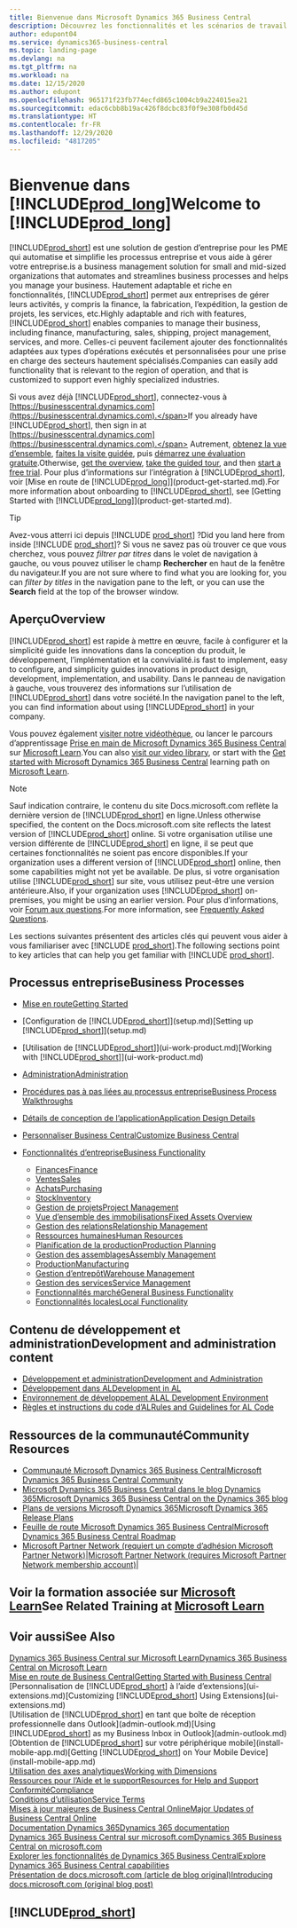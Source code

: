 ```yaml
---
title: Bienvenue dans Microsoft Dynamics 365 Business Central
description: Découvrez les fonctionnalités et les scénarios de travail de Business Central qui aident les entreprises à gérer leurs activités, y compris les finances, la fabrication, les ventes, l’expédition, la gestion de projet, les services, etc.
author: edupont04
ms.service: dynamics365-business-central
ms.topic: landing-page
ms.devlang: na
ms.tgt_pltfrm: na
ms.workload: na
ms.date: 12/15/2020
ms.author: edupont
ms.openlocfilehash: 965171f23fb774ecfd865c1004cb9a224015ea21
ms.sourcegitcommit: edac6cbb8b19ac426f8dcbc83f0f9e308fb0d45d
ms.translationtype: HT
ms.contentlocale: fr-FR
ms.lasthandoff: 12/29/2020
ms.locfileid: "4817205"
---
```

# <a name="welcome-to-prod_long"></a><span data-ttu-id="85543-103">Bienvenue dans [!INCLUDE[prod_long](includes/prod_long.md)]</span><span class="sxs-lookup"><span data-stu-id="85543-103">Welcome to [!INCLUDE[prod_long](includes/prod_long.md)]</span></span>

[!INCLUDE[prod_short](includes/prod_short.md)] <span data-ttu-id="85543-104">est une solution de gestion d’entreprise pour les PME qui automatise et simplifie les processus entreprise et vous aide à gérer votre entreprise.</span><span class="sxs-lookup"><span data-stu-id="85543-104">is a business management solution for small and mid-sized organizations that automates and streamlines business processes and helps you manage your business.</span></span> <span data-ttu-id="85543-105">Hautement adaptable et riche en fonctionnalités, [!INCLUDE[prod_short](includes/prod_short.md)] permet aux entreprises de gérer leurs activités, y compris la finance, la fabrication, l’expédition, la gestion de projets, les services, etc.</span><span class="sxs-lookup"><span data-stu-id="85543-105">Highly adaptable and rich with features, [!INCLUDE[prod_short](includes/prod_short.md)] enables companies to manage their business, including finance, manufacturing, sales, shipping, project management, services, and more.</span></span> <span data-ttu-id="85543-106">Celles-ci peuvent facilement ajouter des fonctionnalités adaptées aux types d’opérations exécutés et personnalisées pour une prise en charge des secteurs hautement spécialisés.</span><span class="sxs-lookup"><span data-stu-id="85543-106">Companies can easily add functionality that is relevant to the region of operation, and that is customized to support even highly specialized industries.</span></span>  

<span data-ttu-id="85543-107">Si vous avez déjà [!INCLUDE[prod_short](includes/prod_short.md)], connectez-vous à [https://businesscentral.dynamics.com](https://businesscentral.dynamics.com).</span><span class="sxs-lookup"><span data-stu-id="85543-107">If you already have [!INCLUDE[prod_short](includes/prod_short.md)], then sign in at [https://businesscentral.dynamics.com](https://businesscentral.dynamics.com).</span></span> <span data-ttu-id="85543-108">Autrement, [obtenez la vue d’ensemble](https://dynamics.microsoft.com/business-central/overview/), [faites la visite guidée](https://dynamics.microsoft.com/en-us/guidedtour/dynamics/business-central/1/1), puis [démarrez une évaluation gratuite](https://go.microsoft.com/fwlink/?linkid=847861).</span><span class="sxs-lookup"><span data-stu-id="85543-108">Otherwise, [get the overview](https://dynamics.microsoft.com/business-central/overview/),  [take the guided tour](https://dynamics.microsoft.com/en-us/guidedtour/dynamics/business-central/1/1), and then [start a free trial](https://go.microsoft.com/fwlink/?linkid=847861).</span></span> <span data-ttu-id="85543-109">Pour plus d’informations sur l’intégration à [!INCLUDE[prod_short](includes/prod_short.md)], voir [Mise en route de [!INCLUDE[prod_long](includes/prod_long.md)]](product-get-started.md).</span><span class="sxs-lookup"><span data-stu-id="85543-109">For more information about onboarding to [!INCLUDE[prod_short](includes/prod_short.md)], see [Getting Started with [!INCLUDE[prod_long](includes/prod_long.md)]](product-get-started.md).</span></span>  

> [!TIP]
> <span data-ttu-id="85543-110">Avez-vous atterri ici depuis [!INCLUDE [prod_short](includes/prod_short.md)] ?</span><span class="sxs-lookup"><span data-stu-id="85543-110">Did you land here from inside [!INCLUDE [prod_short](includes/prod_short.md)]?</span></span> <span data-ttu-id="85543-111">Si vous ne savez pas où trouver ce que vous cherchez, vous pouvez *filtrer par titres* dans le volet de navigation à gauche, ou vous pouvez utiliser le champ **Rechercher** en haut de la fenêtre du navigateur.</span><span class="sxs-lookup"><span data-stu-id="85543-111">If you are not sure where to find what you are looking for, you can *filter by titles* in the navigation pane to the left, or you can use the **Search** field at the top of the browser window.</span></span>

## <a name="overview"></a><span data-ttu-id="85543-112">Aperçu</span><span class="sxs-lookup"><span data-stu-id="85543-112">Overview</span></span>

[!INCLUDE[prod_short](includes/prod_short.md)] <span data-ttu-id="85543-113">est rapide à mettre en œuvre, facile à configurer et la simplicité guide les innovations dans la conception du produit, le développement, l’implémentation et la convivialité.</span><span class="sxs-lookup"><span data-stu-id="85543-113">is fast to implement, easy to configure, and simplicity guides innovations in product design, development, implementation, and usability.</span></span> <span data-ttu-id="85543-114">Dans le panneau de navigation à gauche, vous trouverez des informations sur l’utilisation de [!INCLUDE[prod_short](includes/prod_short.md)] dans votre société.</span><span class="sxs-lookup"><span data-stu-id="85543-114">In the navigation panel to the left, you can find information about using [!INCLUDE[prod_short](includes/prod_short.md)] in your company.</span></span>  

<span data-ttu-id="85543-115">Vous pouvez également [visiter notre vidéothèque](across-videos.md), ou lancer le parcours d’apprentissage [Prise en main de Microsoft Dynamics 365 Business Central](/learn/paths/get-started-dynamics-365-business-central/) sur [Microsoft Learn](/learn/dynamics365/business-central?WT.mc_id=dyn365bc_landingpage-docs).</span><span class="sxs-lookup"><span data-stu-id="85543-115">You can also [visit our video library](across-videos.md), or start with the [Get started with Microsoft Dynamics 365 Business Central](/learn/paths/get-started-dynamics-365-business-central/) learning path on [Microsoft Learn](/learn/dynamics365/business-central?WT.mc_id=dyn365bc_landingpage-docs).</span></span>  

> [!NOTE]
> <span data-ttu-id="85543-116">Sauf indication contraire, le contenu du site Docs.microsoft.com reflète la dernière version de [!INCLUDE[prod_short](includes/prod_short.md)] en ligne.</span><span class="sxs-lookup"><span data-stu-id="85543-116">Unless otherwise specified, the content on the Docs.microsoft.com site reflects the latest version of [!INCLUDE[prod_short](includes/prod_short.md)] online.</span></span> <span data-ttu-id="85543-117">Si votre organisation utilise une version différente de [!INCLUDE[prod_short](includes/prod_short.md)] en ligne, il se peut que certaines fonctionnalités ne soient pas encore disponibles.</span><span class="sxs-lookup"><span data-stu-id="85543-117">If your organization uses a different version of [!INCLUDE[prod_short](includes/prod_short.md)] online, then some capabilities might not yet be available.</span></span> <span data-ttu-id="85543-118">De plus, si votre organisation utilise [!INCLUDE[prod_short](includes/prod_short.md)] sur site, vous utilisez peut-être une version antérieure.</span><span class="sxs-lookup"><span data-stu-id="85543-118">Also, if your organization uses [!INCLUDE[prod_short](includes/prod_short.md)] on-premises, you might be using an earlier version.</span></span> <span data-ttu-id="85543-119">Pour plus d’informations, voir [Forum aux questions](across-faq.md).</span><span class="sxs-lookup"><span data-stu-id="85543-119">For more information, see [Frequently Asked Questions](across-faq.md).</span></span>

<span data-ttu-id="85543-120">Les sections suivantes présentent des articles clés qui peuvent vous aider à vous familiariser avec [!INCLUDE [prod_short](includes/prod_short.md)].</span><span class="sxs-lookup"><span data-stu-id="85543-120">The following sections point to key articles that can help you get familiar with [!INCLUDE [prod_short](includes/prod_short.md)].</span></span>  

## <a name="business-processes"></a><span data-ttu-id="85543-121">Processus entreprise</span><span class="sxs-lookup"><span data-stu-id="85543-121">Business Processes</span></span>

- [<span data-ttu-id="85543-122">Mise en route</span><span class="sxs-lookup"><span data-stu-id="85543-122">Getting Started</span></span>](product-get-started.md)
- <span data-ttu-id="85543-123">[Configuration de [!INCLUDE[prod_short](includes/prod_short.md)]](setup.md)</span><span class="sxs-lookup"><span data-stu-id="85543-123">[Setting up [!INCLUDE[prod_short](includes/prod_short.md)]](setup.md)</span></span>
- <span data-ttu-id="85543-124">[Utilisation de [!INCLUDE[prod_short](includes/prod_short.md)]](ui-work-product.md)</span><span class="sxs-lookup"><span data-stu-id="85543-124">[Working with [!INCLUDE[prod_short](includes/prod_short.md)]](ui-work-product.md)</span></span>
- [<span data-ttu-id="85543-125">Administration</span><span class="sxs-lookup"><span data-stu-id="85543-125">Administration</span></span>](admin-setup-and-administration.md)
- [<span data-ttu-id="85543-126">Procédures pas à pas liées au processus entreprise</span><span class="sxs-lookup"><span data-stu-id="85543-126">Business Process Walkthroughs</span></span>](walkthrough-business-process-walkthroughs.md)
- [<span data-ttu-id="85543-127">Détails de conception de l’application</span><span class="sxs-lookup"><span data-stu-id="85543-127">Application Design Details</span></span>](design-details-application-design.md)
- [<span data-ttu-id="85543-128">Personnaliser Business Central</span><span class="sxs-lookup"><span data-stu-id="85543-128">Customize Business Central</span></span>](ui-customizing-overview.md)
- [<span data-ttu-id="85543-129">Fonctionnalités d’entreprise</span><span class="sxs-lookup"><span data-stu-id="85543-129">Business Functionality</span></span>](across-business-functionality.md)

  - [<span data-ttu-id="85543-130">Finances</span><span class="sxs-lookup"><span data-stu-id="85543-130">Finance</span></span>](finance.md)
  - [<span data-ttu-id="85543-131">Ventes</span><span class="sxs-lookup"><span data-stu-id="85543-131">Sales</span></span>](sales-manage-sales.md)
  - [<span data-ttu-id="85543-132">Achats</span><span class="sxs-lookup"><span data-stu-id="85543-132">Purchasing</span></span>](purchasing-manage-purchasing.md)
  - [<span data-ttu-id="85543-133">Stock</span><span class="sxs-lookup"><span data-stu-id="85543-133">Inventory</span></span>](inventory-manage-inventory.md)
  - [<span data-ttu-id="85543-134">Gestion de projets</span><span class="sxs-lookup"><span data-stu-id="85543-134">Project Management</span></span>](projects-manage-projects.md)
  - [<span data-ttu-id="85543-135">Vue d’ensemble des immobilisations</span><span class="sxs-lookup"><span data-stu-id="85543-135">Fixed Assets Overview</span></span>](fa-manage.md)
  - [<span data-ttu-id="85543-136">Gestion des relations</span><span class="sxs-lookup"><span data-stu-id="85543-136">Relationship Management</span></span>](marketing-relationship-management.md)
  - [<span data-ttu-id="85543-137">Ressources humaines</span><span class="sxs-lookup"><span data-stu-id="85543-137">Human Resources</span></span>](hr-manage-human-resources.md)
  - [<span data-ttu-id="85543-138">Planification de la production</span><span class="sxs-lookup"><span data-stu-id="85543-138">Production Planning</span></span>](production-planning.md)
  - [<span data-ttu-id="85543-139">Gestion des assemblages</span><span class="sxs-lookup"><span data-stu-id="85543-139">Assembly Management</span></span>](assembly-assemble-items.md)
  - [<span data-ttu-id="85543-140">Production</span><span class="sxs-lookup"><span data-stu-id="85543-140">Manufacturing</span></span>](production-manage-manufacturing.md)
  - [<span data-ttu-id="85543-141">Gestion d’entrepôt</span><span class="sxs-lookup"><span data-stu-id="85543-141">Warehouse Management</span></span>](warehouse-manage-warehouse.md)
  - [<span data-ttu-id="85543-142">Gestion des services</span><span class="sxs-lookup"><span data-stu-id="85543-142">Service Management</span></span>](service-service.md)
  - [<span data-ttu-id="85543-143">Fonctionnalités marché</span><span class="sxs-lookup"><span data-stu-id="85543-143">General Business Functionality</span></span>](ui-across-business-areas.md)
  - [<span data-ttu-id="85543-144">Fonctionnalités locales</span><span class="sxs-lookup"><span data-stu-id="85543-144">Local Functionality</span></span>](about-localization.md)

## <a name="development-and-administration-content"></a><span data-ttu-id="85543-145">Contenu de développement et administration</span><span class="sxs-lookup"><span data-stu-id="85543-145">Development and administration content</span></span>

- [<span data-ttu-id="85543-146">Développement et administration</span><span class="sxs-lookup"><span data-stu-id="85543-146">Development and Administration</span></span>](/dynamics365/business-central/dev-itpro/index)
- [<span data-ttu-id="85543-147">Développement dans AL</span><span class="sxs-lookup"><span data-stu-id="85543-147">Development in AL</span></span>](/dynamics365/business-central/dev-itpro/developer/devenv-dev-overview)
- [<span data-ttu-id="85543-148">Environnement de développement AL</span><span class="sxs-lookup"><span data-stu-id="85543-148">AL Development Environment</span></span>](/dynamics365/business-central/dev-itpro/developer/devenv-reference-overview)
- [<span data-ttu-id="85543-149">Règles et instructions du code d’AL</span><span class="sxs-lookup"><span data-stu-id="85543-149">Rules and Guidelines for AL Code</span></span>](/dynamics365/business-central/dev-itpro/compliance/apptest-overview)

## <a name="community-resources"></a><span data-ttu-id="85543-150">Ressources de la communauté</span><span class="sxs-lookup"><span data-stu-id="85543-150">Community Resources</span></span>

- [<span data-ttu-id="85543-151">Communauté Microsoft Dynamics 365 Business Central</span><span class="sxs-lookup"><span data-stu-id="85543-151">Microsoft Dynamics 365 Business Central Community</span></span>](https://community.dynamics.com/business)
- [<span data-ttu-id="85543-152">Microsoft Dynamics 365 Business Central dans le blog Dynamics 365</span><span class="sxs-lookup"><span data-stu-id="85543-152">Microsoft Dynamics 365 Business Central on the Dynamics 365 blog</span></span>](https://cloudblogs.microsoft.com/dynamics365/it/product/business-central/)
- [<span data-ttu-id="85543-153">Plans de versions Microsoft Dynamics 365</span><span class="sxs-lookup"><span data-stu-id="85543-153">Microsoft Dynamics 365 Release Plans</span></span>](https://go.microsoft.com/fwlink/?linkid=2047422)
- [<span data-ttu-id="85543-154">Feuille de route Microsoft Dynamics 365 Business Central</span><span class="sxs-lookup"><span data-stu-id="85543-154">Microsoft Dynamics 365 Business Central Roadmap</span></span>](https://dynamics.microsoft.com/roadmap/business-central/)
- <span data-ttu-id="85543-155">[Microsoft Partner Network \(requiert un compte d’adhésion Microsoft Partner Network\)](https://mspartner.microsoft.com/en/us/windows/index.aspx)|</span><span class="sxs-lookup"><span data-stu-id="85543-155">[Microsoft Partner Network \(requires Microsoft Partner Network membership account\)](https://mspartner.microsoft.com/en/us/windows/index.aspx)|</span></span>  

## <a name="see-related-training-at-microsoft-learn"></a><span data-ttu-id="85543-156">Voir la formation associée sur [Microsoft Learn](/learn/dynamics365/business-central?WT.mc_id=dyn365bc_landingpage-docs)</span><span class="sxs-lookup"><span data-stu-id="85543-156">See Related Training at [Microsoft Learn](/learn/dynamics365/business-central?WT.mc_id=dyn365bc_landingpage-docs)</span></span>

## <a name="see-also"></a><span data-ttu-id="85543-157">Voir aussi</span><span class="sxs-lookup"><span data-stu-id="85543-157">See Also</span></span>

[<span data-ttu-id="85543-158">Dynamics 365 Business Central sur Microsoft Learn</span><span class="sxs-lookup"><span data-stu-id="85543-158">Dynamics 365 Business Central on Microsoft Learn</span></span>](/learn/dynamics365/business-central?WT.mc_id=dyn365bc_landingpage-docs)  
[<span data-ttu-id="85543-159">Mise en route de Business Central</span><span class="sxs-lookup"><span data-stu-id="85543-159">Getting Started with Business Central</span></span>](product-get-started.md)  
<span data-ttu-id="85543-160">[Personnalisation de [!INCLUDE[prod_short](includes/prod_short.md)] à l’aide d’extensions](ui-extensions.md)</span><span class="sxs-lookup"><span data-stu-id="85543-160">[Customizing [!INCLUDE[prod_short](includes/prod_short.md)] Using Extensions](ui-extensions.md)</span></span>  
<span data-ttu-id="85543-161">[Utilisation de [!INCLUDE[prod_short](includes/prod_short.md)] en tant que boîte de réception professionnelle dans Outlook](admin-outlook.md)</span><span class="sxs-lookup"><span data-stu-id="85543-161">[Using [!INCLUDE[prod_short](includes/prod_short.md)] as my Business Inbox in Outlook](admin-outlook.md)</span></span>  
<span data-ttu-id="85543-162">[Obtention de [!INCLUDE[prod_short](includes/prod_short.md)] sur votre périphérique mobile](install-mobile-app.md)</span><span class="sxs-lookup"><span data-stu-id="85543-162">[Getting [!INCLUDE[prod_short](includes/prod_short.md)] on Your Mobile Device](install-mobile-app.md)</span></span>  
[<span data-ttu-id="85543-163">Utilisation des axes analytiques</span><span class="sxs-lookup"><span data-stu-id="85543-163">Working with Dimensions</span></span>](finance-dimensions.md)  
[<span data-ttu-id="85543-164">Ressources pour l’Aide et le support</span><span class="sxs-lookup"><span data-stu-id="85543-164">Resources for Help and Support</span></span>](product-help-and-support.md)  
[<span data-ttu-id="85543-165">Conformité</span><span class="sxs-lookup"><span data-stu-id="85543-165">Compliance</span></span>](compliance/compliance-overview.md)  
[<span data-ttu-id="85543-166">Conditions d’utilisation</span><span class="sxs-lookup"><span data-stu-id="85543-166">Service Terms</span></span>](compliance/compliance-service-compliance.md#service-terms)  
[<span data-ttu-id="85543-167">Mises à jour majeures de Business Central Online</span><span class="sxs-lookup"><span data-stu-id="85543-167">Major Updates of Business Central Online</span></span>](/dynamics365/business-central/dev-itpro/administration/update-rollout-timelime)  
[<span data-ttu-id="85543-168">Documentation Dynamics 365</span><span class="sxs-lookup"><span data-stu-id="85543-168">Dynamics 365 documentation</span></span>](/dynamics365/)  
[<span data-ttu-id="85543-169">Dynamics 365 Business Central sur microsoft.com</span><span class="sxs-lookup"><span data-stu-id="85543-169">Dynamics 365 Business Central on microsoft.com</span></span>](https://dynamics.microsoft.com/business-central/overview/)  
[<span data-ttu-id="85543-170">Explorer les fonctionnalités de Dynamics 365 Business Central</span><span class="sxs-lookup"><span data-stu-id="85543-170">Explore Dynamics 365 Business Central capabilities</span></span>](https://dynamics.microsoft.com/business-central/capabilities/)  
[<span data-ttu-id="85543-171">Présentation de docs.microsoft.com (article de blog original)</span><span class="sxs-lookup"><span data-stu-id="85543-171">Introducing docs.microsoft.com (original blog post)</span></span>](https://docs.microsoft.com/teamblog/introducing-docs-microsoft-com)  

## [!INCLUDE[prod_short](includes/free_trial_md.md)]
